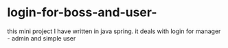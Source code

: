 # login-for-boss-and-user-
this mini project I have written in java spring. it deals with login for manager - admin and simple user
